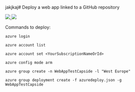 jakjkaj# Deploy a web app linked to a GitHub repository

<a href="https://portal.azure.com/#create/Microsoft.Template/uri/https%3A%2F%2Fraw.githubusercontent.com%2Fmaneta%2Fweb-app-github-deploy%2Fmaster%2Fazuredeploy.json" target="_blank">
    <img src="http://azuredeploy.net/deploybutton.png"/>
</a>
<a href="http://armviz.io/#/?load=https%3A%2F%2Fraw.githubusercontent.com%2Fmaneta%2Fweb-app-github-deploy%2Fmaster%2Fazuredeploy.json" target="_blank">
    <img src="http://armviz.io/visualizebutton.png"/>
</a>

Commands to deploy:

```
azure login

azure account list

azure account set <YourSubscriptionNameOrId>

azure config mode arm

azure group create -n WebAppTestCapside -l "West Europe"

azure group deployment create -f azuredeploy.json -g  WebAppTestCapside 
```

